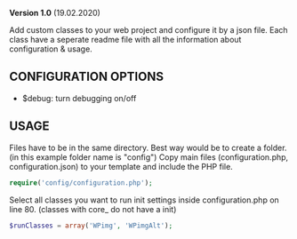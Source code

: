 **Version 1.0** (19.02.2020)

Add custom classes to your web project and configure it by a json file.
Each class have a seperate readme file with all the information about configuration & usage.

## CONFIGURATION OPTIONS
* $debug: turn debugging on/off

## USAGE
Files have to be in the same directory. Best way would be to create a folder. (in this example folder name is "config")
Copy main files (configuration.php, configuration.json) to your template and include the PHP file.
```php
require('config/configuration.php');
```
Select all classes you want to run init settings inside configuration.php on line 80. (classes with core_ do not have a init)
```php
$runClasses = array('WPimg', 'WPimgAlt');
```
